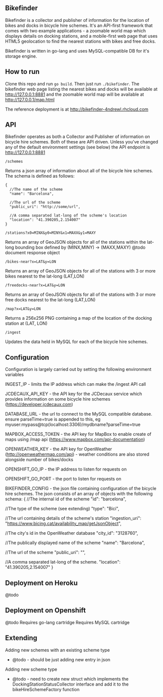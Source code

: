 Bikefinder
----------

Bikefinder is a collector and publisher of information for the location of bikes and docks in bicycle hire schemes. It's an API-first framework that comes with
two example applications - a zoomable world map which displays details on docking stations, and a mobile-first web page that uses HTML5 geolocation to find the nearest stations with bikes and free docks.  

Bikefinder is written in go-lang and uses MySQL-compatible DB for it's storage engine.

How to run
----------

Clone this repo and run `go build`. Then just run `./bikefinder`. The bikefinder web page listing the nearest bikes and docks will be available at
http://127.0.0.1:8881
and the zoomable world map will be available at
http://127.0.0.1/map.html

The reference deployment is at http://bikefinder-4ndrewl.rhcloud.com

API
---

Bikefinder operates as both a Collector and Publisher of information on bicycle hire schemes. Both of these are API driven. Unless you've changed any of the default environment settings (see below) the API endpoint is http://127.0.0.1:8881

`/schemes`

Returns a json array of information about all of the bicycle hire schemes. The schema is defined as follows:
```
{
  //The name of the scheme
  "name": "Barcelona",

  //The url of the scheme
  "public_uri": "http://some/url",

  //A comma separated lat-long of the scheme's location
  "location": "41.390205,2.154007"
}
```

`/stations?x0=MINX&y0=MINY&x1=MAXX&y1=MAXY`

Returns an array of GeoJSON objects for all of the stations within the lat-long bounding box defined by (MINX,MINY) -> (MAXX,MAXY) @todo document response object

`/bikes-near?x=LAT&y=LON`

Returns an array of GeoJSON objects for all of the stations with 3 or more bikes nearest to the lat-long (LAT,LON)

`/freedocks-near?x=LAT&y=LON`

Returns an array of GeoJSON objects for all of the stations with 3 or more free docks nearest to the lat-long (LAT,LON)

`/map?x=LAT&y=LON`

Returns a 256x256 PNG containing a map of the location of the docking station at (LAT, LON)

`/ingest`

Updates the data held in MySQL for each of the bicycle hire schemes.


Configuration
-------------

Configuration is largely carried out by setting the following environment variables

INGEST_IP - limits the IP address which can make the /ingest API call

JCDECAUX_API_KEY - the API key for the JCDecaux service which provides information on some bicycle hire schemes (https://developer.jcdecaux.com)

DATABASE_URL - the url to connect to the MySQL compatible database. ensure parseTime=true is appended to this, eg myuser:mypass@tcp(localhost:3306)/mydbname?parseTime=true

MAPBOX_ACCESS_TOKEN - the API key for MapBox to enable create of maps using /map api (https://www.mapbox.com/api-documentation)

OPENWEATHER_KEY - the API key for OpenWeather (http://openweathermap.com/api) - weather conditions are also stored alongside number of bikes/docks

OPENSHIFT_GO_IP - the IP address to listen for requests on

OPENSHIFT_GO_PORT - the port to listen for requests on

BIKEFINDER_CONFIG - the json file containing configuration of the bicycle hire schemes. The json consists of an array of objects with the following schema:
{
  //The internal id of the scheme
  "id": "barcelona",

  //The type of the scheme (see extending)
  "type": "Bici",

  //The url containing details of the scheme's station
  "ingestion_uri": "https://www.bicing.cat/availability_map/getJsonObject",

  //The city's id in the OpenWeather database
  "city_id": "3128760",

  //The publically displayed name of the scheme
  "name": "Barcelona",

  //The url of the scheme
  "public_uri": "",

  //A comma separated lat-long of the scheme.
  "location": "41.390205,2.154007"
}


Deployment on Heroku
--------------------
@todo

Deployment on Openshift
-----------------------
@todo
Requires go-lang cartridge
Requires MySQL cartridge

Extending
------------------
Adding new schemes with an existing scheme type
- @todo - should be just adding new entry in json

Adding new scheme type
- @todo - need to create new struct which implements the DockingStationStatusCollector interface and add it to the bikeHireSchemeFactory function

